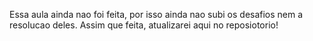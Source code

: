 Essa aula ainda nao foi feita, por isso ainda nao subi os desafios nem a resolucao deles. Assim que feita, atualizarei aqui no reposiotorio!
